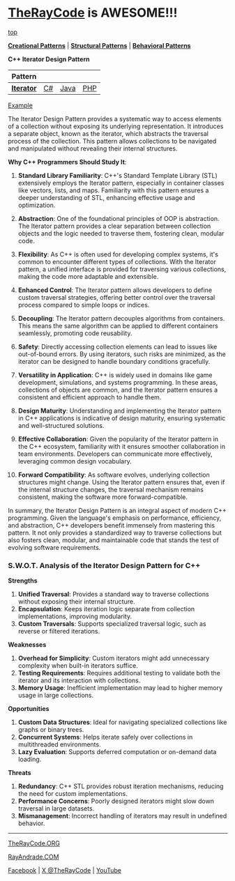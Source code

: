 # [TheRayCode](../../../README.md) is AWESOME!!!

[top](../README.md)

**[Creational Patterns](../../Creational/README.md)** | **[Structural Patterns](../../Structural/README.md)** | **[Behavioral Patterns](../README.md)**

**C++ Iterator Design Pattern**

|Pattern|   |   |   |
|---|---|---|---|
| [**Iterator**](README.md) | [C#](../../../Csharp/Behavioral/Iterator/README.md) | [Java](../../../Java/Behavioral/Iterator/README.md) | [PHP](../../../PHP/Behavioral/Iterator/README.md) |

[Example](I1/README.md)

The Iterator Design Pattern provides a systematic way to access elements of a collection without exposing its underlying representation. It introduces a separate object, known as the iterator, which abstracts the traversal process of the collection. This pattern allows collections to be navigated and manipulated without revealing their internal structures.

**Why C++ Programmers Should Study It**:

1. **Standard Library Familiarity**: C++'s Standard Template Library (STL) extensively employs the Iterator pattern, especially in container classes like vectors, lists, and maps. Familiarity with this pattern ensures a deeper understanding of STL, enhancing effective usage and optimization.

2. **Abstraction**: One of the foundational principles of OOP is abstraction. The Iterator pattern provides a clear separation between collection objects and the logic needed to traverse them, fostering clean, modular code.

3. **Flexibility**: As C++ is often used for developing complex systems, it's common to encounter different types of collections. With the Iterator pattern, a unified interface is provided for traversing various collections, making the code more adaptable and extensible.

4. **Enhanced Control**: The Iterator pattern allows developers to define custom traversal strategies, offering better control over the traversal process compared to simple loops or indices.

5. **Decoupling**: The Iterator pattern decouples algorithms from containers. This means the same algorithm can be applied to different containers seamlessly, promoting code reusability.

6. **Safety**: Directly accessing collection elements can lead to issues like out-of-bound errors. By using iterators, such risks are minimized, as the iterator can be designed to handle boundary conditions gracefully.

7. **Versatility in Application**: C++ is widely used in domains like game development, simulations, and systems programming. In these areas, collections of objects are common, and the Iterator pattern ensures a consistent and efficient approach to handle them.

8. **Design Maturity**: Understanding and implementing the Iterator pattern in C++ applications is indicative of design maturity, ensuring systematic and well-structured solutions.

9. **Effective Collaboration**: Given the popularity of the Iterator pattern in the C++ ecosystem, familiarity with it ensures smoother collaboration in team environments. Developers can communicate more effectively, leveraging common design vocabulary.

10. **Forward Compatibility**: As software evolves, underlying collection structures might change. Using the Iterator pattern ensures that, even if the internal structure changes, the traversal mechanism remains consistent, making the software more forward-compatible.

In summary, the Iterator Design Pattern is an integral aspect of modern C++ programming. Given the language's emphasis on performance, efficiency, and abstraction, C++ developers benefit immensely from mastering this pattern. It not only provides a standardized way to traverse collections but also fosters clean, modular, and maintainable code that stands the test of evolving software requirements.

### **S.W.O.T. Analysis of the Iterator Design Pattern for C++**

**Strengths**  
1. **Unified Traversal**: Provides a standard way to traverse collections without exposing their internal structure.  
2. **Encapsulation**: Keeps iteration logic separate from collection implementations, improving modularity.  
3. **Custom Traversals**: Supports specialized traversal logic, such as reverse or filtered iterations.

**Weaknesses**  
1. **Overhead for Simplicity**: Custom iterators might add unnecessary complexity when built-in iterators suffice.  
2. **Testing Requirements**: Requires additional testing to validate both the iterator and its interaction with collections.  
3. **Memory Usage**: Inefficient implementation may lead to higher memory usage in large collections.

**Opportunities**  
1. **Custom Data Structures**: Ideal for navigating specialized collections like graphs or binary trees.  
2. **Concurrent Systems**: Helps iterate safely over collections in multithreaded environments.  
3. **Lazy Evaluation**: Supports deferred computation or on-demand data loading.

**Threats**  
1. **Redundancy**: C++ STL provides robust iteration mechanisms, reducing the need for custom implementations.  
2. **Performance Concerns**: Poorly designed iterators might slow down traversal in large datasets.  
3. **Mismanagement**: Incorrect handling of iterators may result in undefined behavior.

---

[TheRayCode.ORG](https://www.TheRayCode.org)

[RayAndrade.COM](https://www.RayAndrade.com)

[Facebook](https://www.facebook.com/TheRayCode/) | [X @TheRayCode](https://www.x.com/TheRayCode/) | [YouTube](https://www.youtube.com/TheRayCode/)
